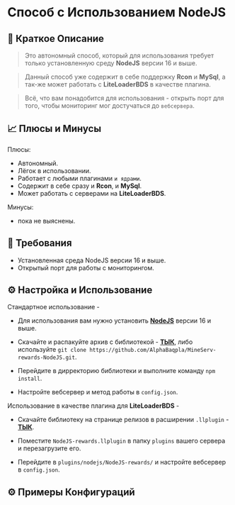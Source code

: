 # Способ с Использованием NodeJS

## 📝 Краткое Описание

>Это автономный способ, который для использования требует только установленную среду **NodeJS** версии 16 и выше.

>Данный способ уже содержит в себе поддержку **Rcon** и **MySql**, а так-же может работать с **LiteLoaderBDS** в качестве плагина.

>Всё, что вам понадобится для использования - открыть порт для того, чтобы мониторинг мог достучаться до `вебсервера`.

## 📈 Плюсы и Минусы

Плюсы:

- Автономный.
- Лёгок в использовании.
- Работает с любыми плагинами `и ядрами`.
- Содержит в себе сразу и **Rcon**, и **MySql**.
- Может работать с серверами на **LiteLoaderBDS**.

Минусы:

- пока не выяснены.

## 🧾 Требования

- Установленная среда NodeJS версии 16 и выше.
- Открытый порт для работы с мониторингом.

## ⚙️ Настройка и Использование

Стандартное использование -
* Для использования вам нужно установить [**NodeJS**](https://nodejs.org/ru/) версии 16 и выше.

* Скачайте и распакуйте архив с библиотекой - [**ТЫК**](https://mineserv.top), либо используйте `git clone https://github.com/AlphaBaqpla/MineServ-rewards-NodeJS.git`.

* Перейдите в дирректорию библиотеки и выполните команду `npm install`.

* Настройте вебсервер и метод работы в `config.json`.

Использование в качестве плагина для **LiteLoaderBDS** -

* Скачайте библиотеку на странице релизов в расширении `.llplugin` - [**ТЫК**](https://mineserv.top).

* Поместите `NodeJS-rewards.llplugin` в папку `plugins` вашего сервера и перезагрузите его.

* Перейдите в `plugins/nodejs/NodeJS-rewards/` и настройте вебсервер в `config.json`.

## ⚙️ Примеры Конфигураций